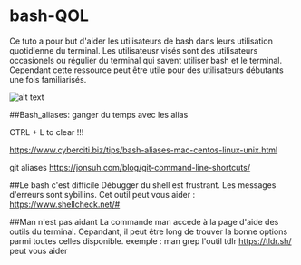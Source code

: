 # bash-QOL
Ce tuto a pour but d'aider les utilisateurs de bash dans leurs utilisation quotidienne du terminal. Les utilisateusr visés sont des utilisateurs occasionels ou régulier du terminal qui savent utiliser bash et le terminal. Cependant cette ressource peut être utile pour des utilisateurs débutants une fois familiarisés.

![alt text](http://url/to/img.png)

##Bash_aliases: ganger du temps avec les alias

CTRL + L to clear !!!

https://www.cyberciti.biz/tips/bash-aliases-mac-centos-linux-unix.html

git aliases
https://jonsuh.com/blog/git-command-line-shortcuts/

##Le bash c'est difficile
Débugger du shell est frustrant. Les messages d'erreurs sont sybillins. Cet outil peut vous aider :
https://www.shellcheck.net/#

##Man n'est pas aidant
La commande man accede à la page d'aide des outils du terminal. Cepandant, il peut être long de trouver la bonne options parmi toutes celles disponible.
exemple : man grep
l'outil tdlr https://tldr.sh/ peut vous aider
